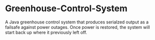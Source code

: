 # Greenhouse-Control-System
 A Java greenhouse control system that produces serialzed output as a failsafe against power outages. Once power is restored, the system will start back up where it previously left off.

